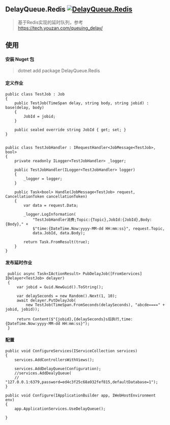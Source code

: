 ## DelayQueue.Redis [![DelayQueue.Redis](https://img.shields.io/nuget/v/DelayQueue.Redis.svg)](https://www.nuget.org/packages/DelayQueue.Redis/)

> 基于Redis实现的延时队列，参考 https://tech.youzan.com/queuing_delay/



## 使用

#### 安装 Nuget 包

> dotnet add package DelayQueue.Redis

#### 定义作业

    public class TestJob : Job
    {
        public TestJob(TimeSpan delay, string body, string jobid) : base(delay, body)
        {
            JobId = jobid;
        }

        public sealed override string JobId { get; set; }
    }


    public class TestJobHandler : IRequestHandler<JobMessage<TestJob>, bool>
    {
        private readonly ILogger<TestJobHandler> _logger;

        public TestJobHandler(ILogger<TestJobHandler> logger)
        {
            _logger = logger;
        }

        public Task<bool> Handle(JobMessage<TestJob> request, CancellationToken cancellationToken)
        {
            var data = request.Data;

            _logger.LogInformation(
                "TestJobHandler消费;Topic:{Topic},JobId:{JobId},Body:{Body}," +
                $"time:{DateTime.Now:yyyy-MM-dd HH:mm:ss}", request.Topic,
                data.JobId, data.Body);

            return Task.FromResult(true);
        }
    }

#### 发布延时作业


     public async Task<IActionResult> PubDelayJob([FromServices] IDelayer<TestJob> delayer)
     {
         var jobid = Guid.NewGuid().ToString();

         var delaySeconds = new Random().Next(1, 10);
         await delayer.PutDelayJob(
             new TestJob(TimeSpan.FromSeconds(delaySeconds), "abcde====" + jobid, jobid));

         return Content($"{jobid},{delaySeconds}s后执行,time:{DateTime.Now:yyyy-MM-dd HH:mm:ss}");
     }


#### 配置

    public void ConfigureServices(IServiceCollection services)
    {
        services.AddControllersWithViews();

        services.AddDelayQueue(Configuration);
        //services.AddDealyQueue(
        //  "127.0.0.1:6379,password=ed4c3f25c68a932fef815,defaultDatabase=1");
    }

    public void Configure(IApplicationBuilder app, IWebHostEnvironment env)
    {
        app.ApplicationServices.UseDelayQueue();	
	
	}






